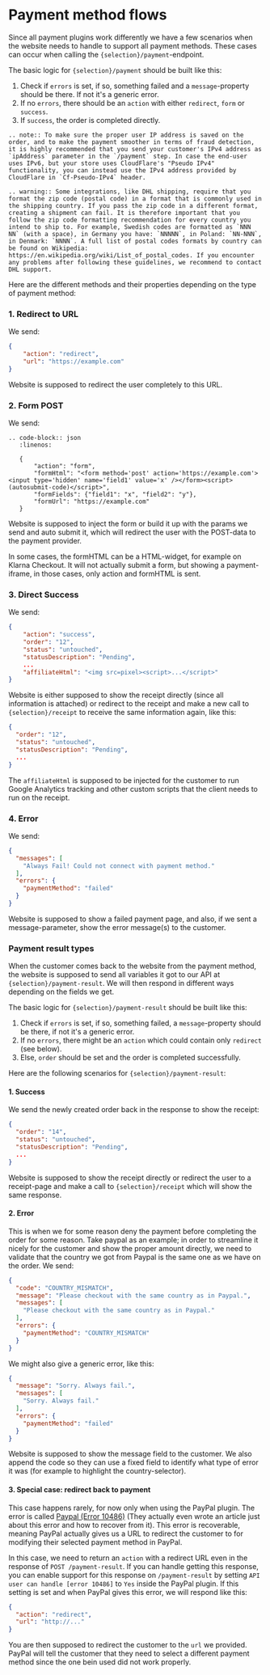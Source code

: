 # Payment method flows

Since all payment plugins work differently we have a few scenarios when the website needs to handle to support all payment methods. These cases can occur when calling the `{selection}/payment`-endpoint.

The basic logic for `{selection}/payment` should be built like this:

1. Check if `errors` is set, if so, something failed and a `message`-property should be there. If not it's a generic error.
2. If no `errors`, there should be an `action` with either `redirect`, `form` or `success`.
3. If `success`, the order is completed directly.

```eval_rst
.. note:: To make sure the proper user IP address is saved on the order, and to make the payment smoother in terms of fraud detection, it is highly recommended that you send your customer's IPv4 address as `ipAddress` parameter in the `/payment` step. In case the end-user uses IPv6, but your store uses CloudFlare's "Pseudo IPv4" functionality, you can instead use the IPv4 address provided by CloudFlare in `Cf-Pseudo-IPv4` header.
```

```eval_rst
.. warning:: Some integrations, like DHL shipping, require that you format the zip code (postal code) in a format that is commonly used in the shipping country. If you pass the zip code in a different format, creating a shipment can fail. It is therefore important that you follow the zip code formatting recommendation for every country you intend to ship to. For example, Swedish codes are formatted as `NNN NN` (with a space), in Germany you have: `NNNNN`, in Poland: `NN-NNN`, in Denmark: `NNNN`. A full list of postal codes formats by country can be found on Wikipedia: https://en.wikipedia.org/wiki/List_of_postal_codes. If you encounter any problems after following these guidelines, we recommend to contact DHL support.
```

Here are the different methods and their properties depending on the type of payment method:

### 1. Redirect to URL
We send:

```json
{
    "action": "redirect",
    "url": "https://example.com"
}
```

Website is supposed to redirect the user completely to this URL.

### 2. Form POST

We send:

```eval_rst
.. code-block:: json
   :linenos:

   {
       "action": "form",
       "formHtml": "<form method='post' action='https://example.com'><input type='hidden' name='field1' value='x' /></form><script>(autosubmit-code)</script>",
       "formFields": {"field1": "x", "field2": "y"},
       "formUrl": "https://example.com"
   }
```

Website is supposed to inject the form or build it up with the params we send and auto submit it, which will redirect the user with the POST-data to the payment provider.

In some cases, the formHTML can be a HTML-widget, for example on Klarna Checkout. It will not actually submit a form, but showing a payment-iframe, in those cases, only action and formHTML is sent.

### 3. Direct Success

We send:

```json
{
    "action": "success",
    "order": "12",
    "status": "untouched",
    "statusDescription": "Pending",
    ...
    "affiliateHtml": "<img src=pixel><script>...</script>"
}
```

Website is either supposed to show the receipt directly (since all information is attached) or redirect to the receipt and make a new call to `{selection}/receipt` to receive the same information again, like this:

```json
{
  "order": "12",
  "status": "untouched",
  "statusDescription": "Pending",
  ...
}
```

The `affiliateHtml` is supposed to be injected for the customer to run Google Analytics tracking and other custom scripts that the client needs to run on the receipt.

### 4. Error

We send:

```json
{
  "messages": [
    "Always Fail! Could not connect with payment method."
  ],
  "errors": {
    "paymentMethod": "failed"
  }
}
```

Website is supposed to show a failed payment page, and also, if we sent a message-parameter, show the error message(s) to the customer.

### Payment result types

When the customer comes back to the website from the payment method, the website is supposed to send all variables it got to our API at `{selection}/payment-result`. We will then respond in different ways depending on the fields we get.

The basic logic for `{selection}/payment-result` should be built like this:

1. Check if `errors` is set, if so, something failed, a `message`-property should be there, if not it's a generic error.
2. If no `errors`, there might be an `action` which could contain only `redirect` (see below).
3. Else, `order` should be set and the order is completed successfully.

Here are the following scenarios for `{selection}/payment-result`:

#### 1. Success

We send the newly created order back in the response to show the receipt:

```json
{
  "order": "14",
  "status": "untouched",
  "statusDescription": "Pending",
  ...
}
```

Website is supposed to show the receipt directly or redirect the user to a receipt-page and make a call to `{selection}/receipt` which will show the same response.

#### 2. Error

This is when we for some reason deny the payment before completing the order for some reason. Take paypal as an example; in order to streamline it nicely for the customer and show the proper amount directly, we need to validate that the country we got from Paypal is the same one as we have on the order.
We send:

```json
{
  "code": "COUNTRY_MISMATCH",
  "message": "Please checkout with the same country as in Paypal.",
  "messages": [
    "Please checkout with the same country as in Paypal."
  ],
  "errors": {
    "paymentMethod": "COUNTRY_MISMATCH"
  }
}
```

We might also give a generic error, like this:

```json
{
  "message": "Sorry. Always fail.",
  "messages": [
    "Sorry. Always fail."
  ],
  "errors": {
    "paymentMethod": "failed"
  }
}
```

Website is supposed to show the message field to the customer. We also append the code so they can use a fixed field to identify what type of error it was (for example to highlight the country-selector).

#### 3. Special case: redirect back to payment

This case happens rarely, for now only when using the PayPal plugin. The error is called [Paypal (Error 10486)](https://developer.paypal.com/docs/classic/express-checkout/ht-ec-fundingfailure10486/#integration-details) (They actually even wrote an article just about this error and how to recover from it). This error is recoverable, meaning PayPal actually gives us a URL to redirect the customer to for modifying their selected payment method in PayPal.

In this case, we need to return an `action` with a redirect URL even in the response of `POST /payment-result`. If you can handle getting this response, you can enable support for this response on `/payment-result` by setting `API user can handle [error 10486]` to `Yes` inside the PayPal plugin. If this setting is set and when PayPal gives this error, we will respond like this:

```json
{
  "action": "redirect",
  "url": "http://..."
}
```

You are then supposed to redirect the customer to the `url` we provided. PayPal will tell the customer that they need to select a different payment method since the one bein used did not work properly.
